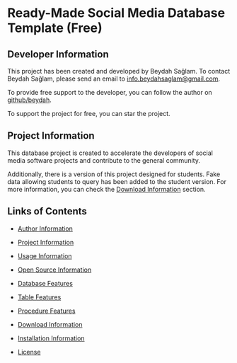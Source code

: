 # Ready-Made Social Media Database Template (Free)

## Developer Information

This project has been created and developed by Beydah Sağlam. To contact Beydah Sağlam, please send an email to [info.beydahsaglam@gmail.com](mailto:info.beydahsaglam@gmail.com).

To provide free support to the developer, you can follow the author on <a href="https://github.com/beydah" target="_blank">github/beydah</a>.

To support the project for free, you can star the project.

## Project Information

This database project is created to accelerate the developers of social media software projects and contribute to the general community.

Additionally, there is a version of this project designed for students. Fake data allowing students to query has been added to the student version. For more information, you can check the [Download Information](https://github.com/beydah/Social-Media-Database-Template/blob/main/DOCUMENTS/INSTALLATION.md#download-information) section.

## Links of Contents

- [Author Information](#developer-information)
- [Project Information](#project-information)

- [Usage Information](https://github.com/beydah/Social-Media-Database-Template/blob/main/DOCUMENTS/USAGE.md#usage-information)
- [Open Source Information](https://github.com/beydah/Social-Media-Database-Template/blob/main/DOCUMENTS/USAGE.md#open-source-information)

- [Database Features](https://github.com/beydah/Social-Media-Database-Template/blob/main/DOCUMENTS/FEATURES.md#database-features)
- [Table Features](https://github.com/beydah/Social-Media-Database-Template/blob/main/DOCUMENTS/FEATURES.md#table-features)
- [Procedure Features](https://github.com/beydah/Social-Media-Database-Template/blob/main/DOCUMENTS/FEATURES.md#procedure-features)

- [Download Information](https://github.com/beydah/Social-Media-Database-Template/blob/main/DOCUMENTS/INSTALLATION.md#download-information)
- [Installation Information](https://github.com/beydah/Social-Media-Database-Template/blob/main/DOCUMENTS/INSTALLATION.md#installation-information)

- <a href="https://github.com/beydah/Social-Media-Database-Template/blob/main/LICENSE" target="_blank">License</a>
